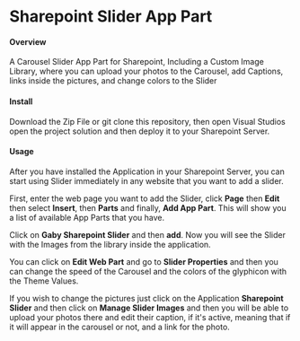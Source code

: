 # Sharepoint Slider App Part
#### Overview
A Carousel Slider App Part for Sharepoint, Including a Custom Image Library, where you can upload your photos to the Carousel, add Captions, links inside the pictures, and change colors to the Slider

#### Install
Download the Zip File or git clone this repository, then open Visual Studios open the project solution and then deploy it to your Sharepoint Server.

#### Usage
After you have installed the Application in your Sharepoint Server, you can start using Slider immediately in any website that you want to add a slider.

First, enter the web page you want to add the Slider, click <b>Page</b> then <b>Edit</b> then select <b>Insert</b>, then <b>Parts</b> and finally, <b>Add App Part</b>. This will show you a list of available App Parts that you have. 

Click on <b>Gaby Sharepoint Slider</b> and then <b>add</b>. Now you will see the Slider with the Images from the library inside the application. 

You can click on <b>Edit Web Part</b> and go to <b>Slider Properties</b> and then you can change the speed of the Carousel and the colors of the glyphicon with the Theme Values.

If you wish to change the pictures just click on the Application <b>Sharepoint Slider</b> and then click on <b>Manage Slider Images</b> and then you will be able to upload your photos there and edit their caption, if it's active, meaning that if it will appear in the carousel or not, and a link for the photo.



